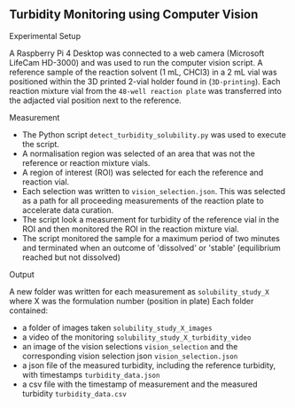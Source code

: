 ## Turbidity Monitoring using Computer Vision

Experimental Setup

A Raspberry Pi 4 Desktop was connected to a web camera (Microsoft LifeCam HD-3000) and was used to run the computer vision script. A reference sample of the reaction solvent (1 mL, CHCl3) in a 2 mL vial was positioned within the 3D printed 2-vial holder found in (`3D-printing`). Each reaction mixture vial from the `48-well reaction plate` was transferred into the adjacted vial position next to the reference.  

Measurement

- The Python script `detect_turbidity_solubility.py` was used to execute the script.
- A normalisation region was selected of an area that was not the reference or reaction mixture vials. 
- A region of interest (ROI) was selected for each the reference and reaction vial. 
- Each selection was written to `vision_selection.json`. This was selected as a path for all proceeding measurements of the reaction plate to accelerate data curation.
- The script look a measurement for turbidity of the reference vial in the ROI and then monitored the ROI in the reaction mixture vial.
- The script monitored the sample for a maximum period of two minutes and terminated when an outcome of 'dissolved' or 'stable' (equilibrium reached but not dissolved)

Output

A new folder was written for each measurement as `solubility_study_X` where X was the formulation number (position in plate) 
Each folder contained:

- a folder of images taken `solubility_study_X_images`
- a video of the monitoring `solubility_study_X_turbidity_video`
- an image of the vision selections `vision_selection` and the corresponding vision selection json `vision_selection.json`
- a json file of the measured turbidity, including the reference turbidity, with timestamps `turbidity_data.json`
- a csv file with the timestamp of measurement and the measured turbidity `turbidity_data.csv`
